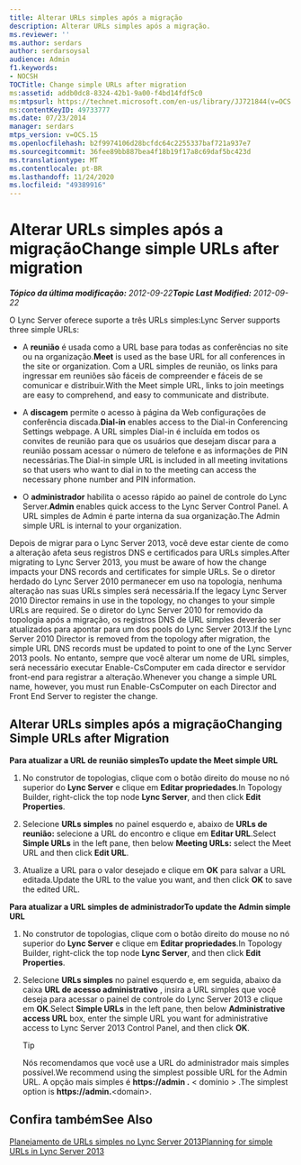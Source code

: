 ```yaml
---
title: Alterar URLs simples após a migração
description: Alterar URLs simples após a migração.
ms.reviewer: ''
ms.author: serdars
author: serdarsoysal
audience: Admin
f1.keywords:
- NOCSH
TOCTitle: Change simple URLs after migration
ms:assetid: addb0dc8-8324-42b1-9a00-f4bd14fdf5c0
ms:mtpsurl: https://technet.microsoft.com/en-us/library/JJ721844(v=OCS.15)
ms:contentKeyID: 49733777
ms.date: 07/23/2014
manager: serdars
mtps_version: v=OCS.15
ms.openlocfilehash: b2f9974106d28bcfdc64c2255337baf721a937e7
ms.sourcegitcommit: 36fee89bb887bea4f18b19f17a8c69daf5bc423d
ms.translationtype: MT
ms.contentlocale: pt-BR
ms.lasthandoff: 11/24/2020
ms.locfileid: "49389916"
---
```

# <a name="change-simple-urls-after-migration"></a><span data-ttu-id="f82d6-103">Alterar URLs simples após a migração</span><span class="sxs-lookup"><span data-stu-id="f82d6-103">Change simple URLs after migration</span></span>

<div data-xmlns="http://www.w3.org/1999/xhtml">

<div class="topic" data-xmlns="http://www.w3.org/1999/xhtml" data-msxsl="urn:schemas-microsoft-com:xslt" data-cs="https://msdn.microsoft.com/">

<div data-asp="https://msdn2.microsoft.com/asp">



</div>

<div id="mainSection">

<div id="mainBody"><span data-ttu-id="f82d6-104">

<span> </span></span><span class="sxs-lookup"><span data-stu-id="f82d6-104">

<span> </span></span></span>

<span data-ttu-id="f82d6-105">_**Tópico da última modificação:** 2012-09-22_</span><span class="sxs-lookup"><span data-stu-id="f82d6-105">_**Topic Last Modified:** 2012-09-22_</span></span>

<span data-ttu-id="f82d6-106">O Lync Server oferece suporte a três URLs simples:</span><span class="sxs-lookup"><span data-stu-id="f82d6-106">Lync Server supports three simple URLs:</span></span>

  - <span data-ttu-id="f82d6-107">A **reunião** é usada como a URL base para todas as conferências no site ou na organização.</span><span class="sxs-lookup"><span data-stu-id="f82d6-107">**Meet** is used as the base URL for all conferences in the site or organization.</span></span> <span data-ttu-id="f82d6-108">Com a URL simples de reunião, os links para ingressar em reuniões são fáceis de compreender e fáceis de se comunicar e distribuir.</span><span class="sxs-lookup"><span data-stu-id="f82d6-108">With the Meet simple URL, links to join meetings are easy to comprehend, and easy to communicate and distribute.</span></span>

  - <span data-ttu-id="f82d6-109">A **discagem** permite o acesso à página da Web configurações de conferência discada.</span><span class="sxs-lookup"><span data-stu-id="f82d6-109">**Dial-in** enables access to the Dial-in Conferencing Settings webpage.</span></span> <span data-ttu-id="f82d6-110">A URL simples Dial-in é incluída em todos os convites de reunião para que os usuários que desejam discar para a reunião possam acessar o número de telefone e as informações de PIN necessárias.</span><span class="sxs-lookup"><span data-stu-id="f82d6-110">The Dial-in simple URL is included in all meeting invitations so that users who want to dial in to the meeting can access the necessary phone number and PIN information.</span></span>

  - <span data-ttu-id="f82d6-111">O **administrador** habilita o acesso rápido ao painel de controle do Lync Server.</span><span class="sxs-lookup"><span data-stu-id="f82d6-111">**Admin** enables quick access to the Lync Server Control Panel.</span></span> <span data-ttu-id="f82d6-112">A URL simples de Admin é parte interna da sua organização.</span><span class="sxs-lookup"><span data-stu-id="f82d6-112">The Admin simple URL is internal to your organization.</span></span>

<span data-ttu-id="f82d6-113">Depois de migrar para o Lync Server 2013, você deve estar ciente de como a alteração afeta seus registros DNS e certificados para URLs simples.</span><span class="sxs-lookup"><span data-stu-id="f82d6-113">After migrating to Lync Server 2013, you must be aware of how the change impacts your DNS records and certificates for simple URLs.</span></span> <span data-ttu-id="f82d6-114">Se o diretor herdado do Lync Server 2010 permanecer em uso na topologia, nenhuma alteração nas suas URLs simples será necessária.</span><span class="sxs-lookup"><span data-stu-id="f82d6-114">If the legacy Lync Server 2010 Director remains in use in the topology, no changes to your simple URLs are required.</span></span> <span data-ttu-id="f82d6-115">Se o diretor do Lync Server 2010 for removido da topologia após a migração, os registros DNS de URL simples deverão ser atualizados para apontar para um dos pools do Lync Server 2013.</span><span class="sxs-lookup"><span data-stu-id="f82d6-115">If the Lync Server 2010 Director is removed from the topology after migration, the simple URL DNS records must be updated to point to one of the Lync Server 2013 pools.</span></span> <span data-ttu-id="f82d6-116">No entanto, sempre que você alterar um nome de URL simples, será necessário executar Enable-CsComputer em cada director e servidor front-end para registrar a alteração.</span><span class="sxs-lookup"><span data-stu-id="f82d6-116">Whenever you change a simple URL name, however, you must run Enable-CsComputer on each Director and Front End Server to register the change.</span></span>

<div>

## <a name="changing-simple-urls-after-migration"></a><span data-ttu-id="f82d6-117">Alterar URLs simples após a migração</span><span class="sxs-lookup"><span data-stu-id="f82d6-117">Changing Simple URLs after Migration</span></span>

<span data-ttu-id="f82d6-118">**Para atualizar a URL de reunião simples**</span><span class="sxs-lookup"><span data-stu-id="f82d6-118">**To update the Meet simple URL**</span></span>

1.  <span data-ttu-id="f82d6-119">No construtor de topologias, clique com o botão direito do mouse no nó superior do **Lync Server** e clique em **Editar propriedades**.</span><span class="sxs-lookup"><span data-stu-id="f82d6-119">In Topology Builder, right-click the top node **Lync Server**, and then click **Edit Properties**.</span></span>

2.  <span data-ttu-id="f82d6-120">Selecione **URLs simples** no painel esquerdo e, abaixo de **URLs de reunião:** selecione a URL do encontro e clique em **Editar URL**.</span><span class="sxs-lookup"><span data-stu-id="f82d6-120">Select **Simple URLs** in the left pane, then below **Meeting URLs:** select the Meet URL and then click **Edit URL**.</span></span>

3.  <span data-ttu-id="f82d6-121">Atualize a URL para o valor desejado e clique em **OK** para salvar a URL editada.</span><span class="sxs-lookup"><span data-stu-id="f82d6-121">Update the URL to the value you want, and then click **OK** to save the edited URL.</span></span>

<span data-ttu-id="f82d6-122">**Para atualizar a URL simples de administrador**</span><span class="sxs-lookup"><span data-stu-id="f82d6-122">**To update the Admin simple URL**</span></span>

1.  <span data-ttu-id="f82d6-123">No construtor de topologias, clique com o botão direito do mouse no nó superior do **Lync Server** e clique em **Editar propriedades**.</span><span class="sxs-lookup"><span data-stu-id="f82d6-123">In Topology Builder, right-click the top node **Lync Server**, and then click **Edit Properties**.</span></span>

2.  <span data-ttu-id="f82d6-124">Selecione **URLs simples** no painel esquerdo e, em seguida, abaixo da caixa **URL de acesso administrativo** , insira a URL simples que você deseja para acessar o painel de controle do Lync Server 2013 e clique em **OK**.</span><span class="sxs-lookup"><span data-stu-id="f82d6-124">Select **Simple URLs** in the left pane, then below **Administrative access URL** box, enter the simple URL you want for administrative access to Lync Server 2013 Control Panel, and then click **OK**.</span></span>
    
    <div>
    

    > [!TIP]  
    > <span data-ttu-id="f82d6-125">Nós recomendamos que você use a URL do administrador mais simples possível.</span><span class="sxs-lookup"><span data-stu-id="f82d6-125">We recommend using the simplest possible URL for the Admin URL.</span></span> <span data-ttu-id="f82d6-126">A opção mais simples é <STRONG> https://admin .</STRONG> &lt; domínio &gt; .</span><span class="sxs-lookup"><span data-stu-id="f82d6-126">The simplest option is <STRONG>https://admin.</STRONG>&lt;domain&gt;.</span></span>

    
    </div>

</div>

<div>

## <a name="see-also"></a><span data-ttu-id="f82d6-127">Confira também</span><span class="sxs-lookup"><span data-stu-id="f82d6-127">See Also</span></span>


[<span data-ttu-id="f82d6-128">Planejamento de URLs simples no Lync Server 2013</span><span class="sxs-lookup"><span data-stu-id="f82d6-128">Planning for simple URLs in Lync Server 2013</span></span>](lync-server-2013-planning-for-simple-urls.md)  
  

<span data-ttu-id="f82d6-129"></div>

</div>

<span> </span>

</div>

</div>

</span><span class="sxs-lookup"><span data-stu-id="f82d6-129"></div>

</div>

<span> </span>

</div>

</div>

</span></span></div>

